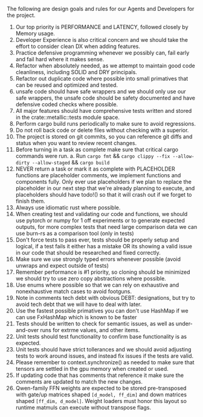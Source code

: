 The following are design goals and rules for our Agents and Developers for the project. 

1. Our top priority is PERFORMANCE and LATENCY, followed closely by Memory usage. 
2. Developer Experience is also critical concern and we should take the effort to consider clean DX when adding features.
3. Practice defensive programming whenever we possibly can, fail early and fail hard where it makes sense.
4. Refactor when absolutely needed, as we attempt to maintain good code cleanliness, including SOLID and DRY principals. 
5. Refactor out duplicate code where possible into small primatives that can be reused and optimized and tested. 
6. unsafe code should have safe wrappers and we should only use our safe wrappers, the unsafe code should be safety documented and have defensive coded checks where possible.
7. All major features should have comprehensive tests written and stored in the crate::metallic::tests module space. 
8. Perform cargo build runs periodically to make sure to avoid regressions.
9. Do not roll back code or delete files without checking with a superior. 
10. The project is stored on git commits, so you can reference git diffs and status when you want to review recent changes.
11. Before turning in a task as complete make sure that critical cargo commands were run.
   a. Run `cargo fmt` && `cargo clippy --fix --allow-dirty --allow-staged` && `cargo build`
12. NEVER return a task or mark it as complete with PLACEHOLDER functions are placeholder comments, we implement functions and components fully. Only ever use placeholders if we plan to replace the placeholder in our next step that we're already planning to execute, and placeholders should have todo!() so that it will crash out if we forget to finish them.
13. Always use idiomatic rust where possible.
14. When creating test and validating our code and functions, we should use pytorch or numpy for 1 off experiments or to generate expected outputs, for more complex tests that need large comparison data we can use burn-rs as a comparison tool (only in tests)
15. Don't force tests to pass ever, tests should be properly setup and logical, if a test fails it either has a mistake OR its showing a valid issue in our code that should be researched and fixed correctly.
16. Make sure we use strongly typed errors whenever possible (avoid unwraps and expect outside of tests)
17. Remember performance is #1 priority, so cloning should be minimized we should try to use zero copy abstractions where possible. 
18. Use enums where possible so that we can rely on exhaustive and nonexhaustive match cases to avoid footguns.
19. Note in comments tech debt with obvious DEBT: designations, but try to avoid tech debt that we will have to deal with later.
20. Use the fastest possible primatives you can don't use HashMap if we can use FxHashMap which is known to be faster
21. Tests should be written to check for semantic issues, as well as under-and-over runs for extrme values, and other items.
22. Unit tests should test functionality to confirm base functionality is as expected.
23. Unit tests should have strict tollerances and we should avoid adjusting tests to work around issues, and instead fix issues if the tests are valid.
24. Please remember to context.synchronize() as needed to make sure that tensors are settled in the gpu memory when created or used.
25. If updating code that has comments that reference it make sure the comments are updated to match the new changes.
26. Qwen-family FFN weights are expected to be stored pre-transposed with gate/up matrices shaped `[d_model, ff_dim]` and down matrices shaped `[ff_dim, d_model]`. Weight loaders must honor this layout so runtime matmuls can execute without transpose flags.